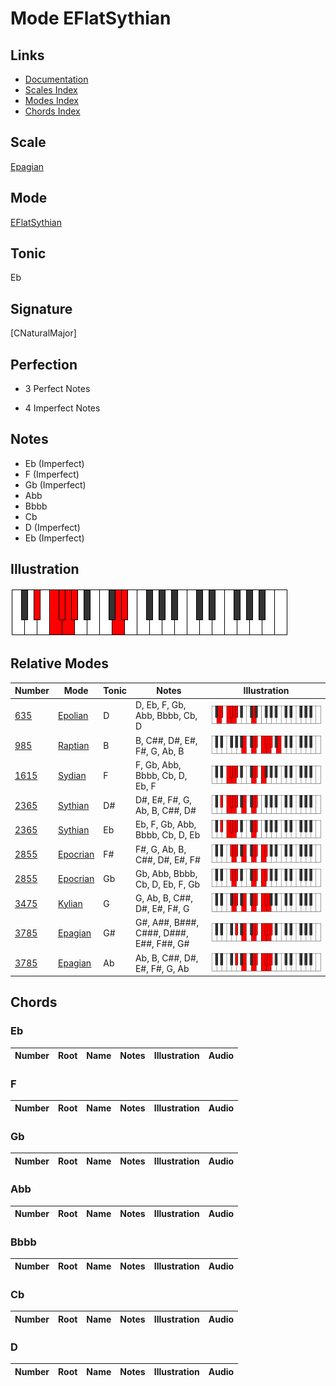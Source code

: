 # Mode EFlatSythian

## Links

- [Documentation](index.md)
- [Scales Index](Scales.md)
- [Modes Index](Modes.md)
- [Chords Index](Chords.md)

## Scale

[Epagian](ScaleEpagian.md)

## Mode

[EFlatSythian](ModeEFlatSythian.md)

## Tonic

Eb

## Signature

[CNaturalMajor]

## Perfection

 - 3 Perfect Notes

 - 4 Imperfect Notes

## Notes

- Eb (Imperfect)
- F (Imperfect)
- Gb (Imperfect)
- Abb
- Bbbb
- Cb
- D (Imperfect)
- Eb (Imperfect)

## Illustration

![EFlatSythian](ModeEFlatSythian.png)

## Relative Modes

| Number | Mode | Tonic | Notes | Illustration |
|--------|------|-------|-------|--------------|
| [635](https://ianring.com/musictheory/scales/635) | [Epolian](ModeEpolian.md) | D | D, Eb, F, Gb, Abb, Bbbb, Cb, D | ![DNaturalEpolian](ModeDNaturalEpolian.png) |
| [985](https://ianring.com/musictheory/scales/985) | [Raptian](ModeRaptian.md) | B | B, C##, D#, E#, F#, G, Ab, B | ![BNaturalRaptian](ModeBNaturalRaptian.png) |
| [1615](https://ianring.com/musictheory/scales/1615) | [Sydian](ModeSydian.md) | F | F, Gb, Abb, Bbbb, Cb, D, Eb, F | ![FNaturalSydian](ModeFNaturalSydian.png) |
| [2365](https://ianring.com/musictheory/scales/2365) | [Sythian](ModeSythian.md) | D# | D#, E#, F#, G, Ab, B, C##, D# | ![DSharpSythian](ModeDSharpSythian.png) |
| [2365](https://ianring.com/musictheory/scales/2365) | [Sythian](ModeSythian.md) | Eb | Eb, F, Gb, Abb, Bbbb, Cb, D, Eb | ![EFlatSythian](ModeEFlatSythian.png) |
| [2855](https://ianring.com/musictheory/scales/2855) | [Epocrian](ModeEpocrian.md) | F# | F#, G, Ab, B, C##, D#, E#, F# | ![FSharpEpocrian](ModeFSharpEpocrian.png) |
| [2855](https://ianring.com/musictheory/scales/2855) | [Epocrian](ModeEpocrian.md) | Gb | Gb, Abb, Bbbb, Cb, D, Eb, F, Gb | ![GFlatEpocrian](ModeGFlatEpocrian.png) |
| [3475](https://ianring.com/musictheory/scales/3475) | [Kylian](ModeKylian.md) | G | G, Ab, B, C##, D#, E#, F#, G | ![GNaturalKylian](ModeGNaturalKylian.png) |
| [3785](https://ianring.com/musictheory/scales/3785) | [Epagian](ModeEpagian.md) | G# | G#, A##, B###, C###, D###, E##, F##, G# | ![GSharpEpagian](ModeGSharpEpagian.png) |
| [3785](https://ianring.com/musictheory/scales/3785) | [Epagian](ModeEpagian.md) | Ab | Ab, B, C##, D#, E#, F#, G, Ab | ![AFlatEpagian](ModeAFlatEpagian.png) |

## Chords

### Eb

| Number | Root | Name | Notes | Illustration | Audio |
|--------|------|------|-------|--------------|-------|

### F

| Number | Root | Name | Notes | Illustration | Audio |
|--------|------|------|-------|--------------|-------|

### Gb

| Number | Root | Name | Notes | Illustration | Audio |
|--------|------|------|-------|--------------|-------|

### Abb

| Number | Root | Name | Notes | Illustration | Audio |
|--------|------|------|-------|--------------|-------|

### Bbbb

| Number | Root | Name | Notes | Illustration | Audio |
|--------|------|------|-------|--------------|-------|

### Cb

| Number | Root | Name | Notes | Illustration | Audio |
|--------|------|------|-------|--------------|-------|

### D

| Number | Root | Name | Notes | Illustration | Audio |
|--------|------|------|-------|--------------|-------|

